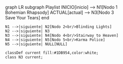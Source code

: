 graph LR
    subgraph Playlist
        INICIO[inicio] --> N1[Nodo 1<br/>Bohemian Rhapsody]
        ACTUAL[actual] --> N3[Nodo 3<br/>Save Your Tears]
    end
    
    N1 -->|siguiente| N2[Nodo 2<br/>Blinding Lights]
    N2 -->|siguiente| N3
    N3 -->|siguiente| N4[Nodo 4<br/>Stairway to Heaven]
    N4 -->|siguiente| N5[Nodo 5<br/>Karma Police]
    N5 -->|siguiente| NULL[NULL]
    
    classDef current fill:#1DB954,color:white;
    class N3 current;